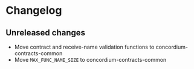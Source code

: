 # Changelog

## Unreleased changes
- Move contract and receive-name validation functions to concordium-contracts-common
- Move `MAX_FUNC_NAME_SIZE` to concordium-contracts-common

